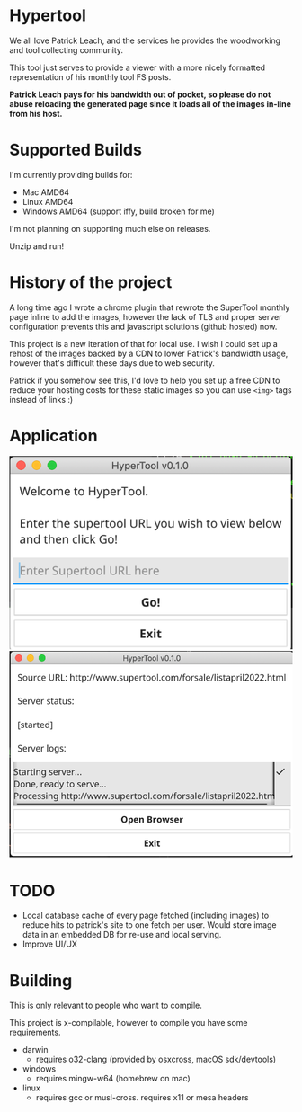 # Hypertool

We all love Patrick Leach, and the services he provides the woodworking and tool collecting community.

This tool just serves to provide a viewer with a more nicely formatted representation of his monthly tool FS posts.

**Patrick Leach pays for his bandwidth out of pocket, so please do not abuse reloading the generated page since it loads all of the images in-line from his host.**

# Supported Builds
I'm currently providing builds for:

* Mac AMD64
* Linux AMD64
* Windows AMD64 (support iffy, build broken for me)

I'm not planning on supporting much else on releases.

Unzip and run!

# History of the project

A long time ago I wrote a chrome plugin that rewrote the SuperTool monthly page inline to add the images, however the lack of TLS and proper server configuration prevents this and javascript solutions (github hosted) now.

This project is a new iteration of that for local use. I wish I could set up a rehost of the images backed by a CDN to lower Patrick's bandwidth usage, however that's difficult these days due to web security.

Patrick if you somehow see this, I'd love to help you set up a free CDN to reduce your hosting costs for these static images so you can use `<img>` tags instead of links :)

# Application

![](static/splash.png)
![](static/status.png)

# TODO

* Local database cache of every page fetched (including images) to reduce hits to patrick's site to one fetch per user. Would store image data in an embedded DB for re-use and local serving.
* Improve UI/UX


# Building
This is only relevant to people who want to compile.

This project is x-compilable, however to compile you have some requirements.

* darwin
    * requires o32-clang (provided by osxcross, macOS sdk/devtools)
* windows
    * requires mingw-w64 (homebrew on mac)
* linux
    * requires gcc or musl-cross. requires x11 or mesa headers
